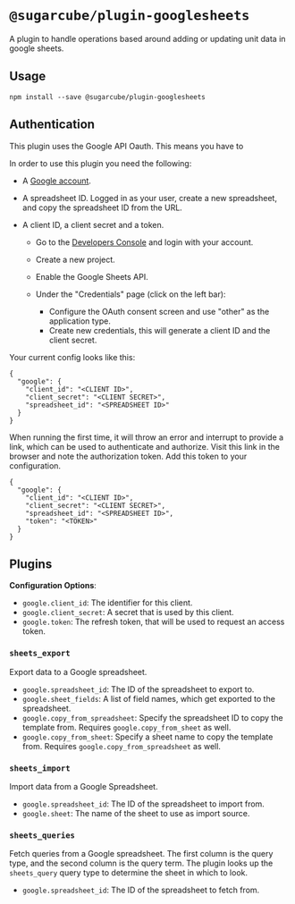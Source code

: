 # `@sugarcube/plugin-googlesheets`

A plugin to handle operations based around adding or updating unit data in
google sheets.

## Usage

```
npm install --save @sugarcube/plugin-googlesheets
```

## Authentication

This plugin uses the Google API Oauth. This means you have to

In order to use this plugin you need the following:

- A [Google account](https://gmail.com).
- A spreadsheet ID. Logged in as your user, create a new spreadsheet, and copy
  the spreadsheet ID from the URL.
- A client ID, a client secret and a token.

  - Go to the [Developers Console](https://console.developers.google.com) and
    login with your account.
  - Create a new project.
  - Enable the Google Sheets API.
  - Under the "Credentials" page (click on the left bar):

    - Configure the OAuth consent screen and use "other" as the application
      type.
    - Create new credentials, this will generate a client ID and the client
      secret.

Your current config looks like this:

```
{
  "google": {
    "client_id": "<CLIENT ID>",
    "client_secret": "<CLIENT SECRET>",
    "spreadsheet_id": "<SPREADSHEET ID>"
  }
}
```

When running the first time, it will throw an error and interrupt to provide a
link, which can be used to authenticate and authorize. Visit this link in the
browser and note the authorization token. Add this token to your configuration.

```
{
  "google": {
    "client_id": "<CLIENT ID>",
    "client_secret": "<CLIENT SECRET>",
    "spreadsheet_id": "<SPREADSHEET ID>",
    "token": "<TOKEN>"
  }
}
```

## Plugins

**Configuration Options**:

- `google.client_id`: The identifier for this client.
- `google.client_secret`: A secret that is used by this client.
- `google.token`: The refresh token, that will be used to request an access token.

### `sheets_export`

Export data to a Google spreadsheet.

- `google.spreadsheet_id`: The ID of the spreadsheet to export to.
- `google.sheet_fields`: A list of field names, which get exported to the
  spreadsheet.
- `google.copy_from_spreadsheet`: Specify the spreadsheet ID to copy the
  template from. Requires `google.copy_from_sheet` as well.
- `google.copy_from_sheet`: Specify a sheet name to copy the template
  from. Requires `google.copy_from_spreadsheet` as well.

### `sheets_import`

Import data from a Google Spreadsheet.

- `google.spreadsheet_id`: The ID of the spreadsheet to import from.
- `google.sheet`: The name of the sheet to use as import source.

### `sheets_queries`

Fetch queries from a Google spreadsheet. The first column is the query type,
and the second column is the query term. The plugin looks up the
`sheets_query` query type to determine the sheet in which to look.

- `google.spreadsheet_id`: The ID of the spreadsheet to fetch from.
